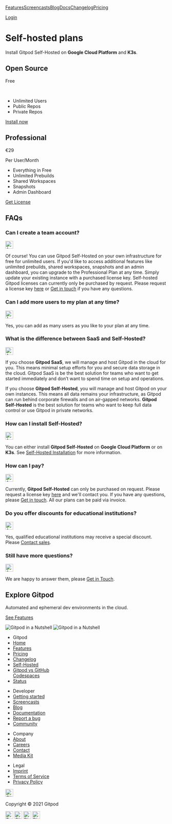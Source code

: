 <a href="/features" class="text-black text-p-large sm:text-dark-grey sm:hover:text-black sm:focus:text-black svelte-qtdv9u">Features</a><a href="/screencasts" class="text-black text-p-large sm:text-dark-grey sm:hover:text-black sm:focus:text-black svelte-qtdv9u highlighted">Screencasts</a><a href="/blog" class="text-black text-p-large sm:text-dark-grey sm:hover:text-black sm:focus:text-black svelte-qtdv9u">Blog</a><a href="/docs" class="text-black text-p-large sm:text-dark-grey sm:hover:text-black sm:focus:text-black svelte-qtdv9u">Docs</a><a href="/changelog" class="text-black text-p-large sm:text-dark-grey sm:hover:text-black sm:focus:text-black svelte-qtdv9u">Changelog</a><a href="/pricing" class="text-black text-p-large sm:text-dark-grey sm:hover:text-black sm:focus:text-black svelte-qtdv9u">Pricing</a>

<a href="https://gitpod.io/login/" class="flex items-center justify-center h-8 w-20 rounded-xl bg-black font-bold text-off-white text-sm focus:text-off-white focus:bg-black-hover hover:text-off-white hover:bg-black-hover">Login</a>

Self-hosted plans
=================

Install Gitpod Self-Hosted on **Google Cloud Platform** and **K3s**.

Open Source
-----------

Free

 

-   Unlimited Users
-   Public Repos
-   Private Repos

<a href="/docs/self-hosted/latest" class="btn-cta svelte-lz4f1n">Install now</a>

Professional
------------

€29

Per User/Month

-   Everything in Free
-   Unlimited Prebuilds
-   Shared Workspaces
-   Snapshots
-   Admin Dashboard

<a href="/enterprise-license" class="btn-cta svelte-lz4f1n">Get License</a>

FAQs
----

### Can I create a team account?

<img src="/arrow.svg" alt="Arrow" class="faq__arrow inline float-right svelte-1aybmcf" width="24" height="24" />

Of course! You can use Gitpod Self-Hosted on your own infrastructure for free for unlimited users. If you'd like to access additional features like unlimited prebuilds, shared workspaces, snapshots and an admin dashboard, you can upgrade to the Professional Plan at any time. Simply update your existing instance with a purchased license key. Self-hosted Gitpod licenses can currently only be purchased by request. Please request a license key [here](/enterprise-license) or [Get in touch](/contact) if you have any questions.

### Can I add more users to my plan at any time?

<img src="/arrow.svg" alt="Arrow" class="faq__arrow inline float-right svelte-1aybmcf" width="24" height="24" />

Yes, you can add as many users as you like to your plan at any time.

### What is the difference between SaaS and Self-Hosted?

<img src="/arrow.svg" alt="Arrow" class="faq__arrow inline float-right svelte-1aybmcf" width="24" height="24" />

If you choose **Gitpod SaaS**, we will manage and host Gitpod in the cloud for you. This means minimal setup efforts for you and secure data storage in the cloud. Gitpod SaaS is be the best solution for teams who want to get started immediately and don’t want to spend time on setup and operations.

If you choose **Gitpod Self-Hosted**, you will manage and host Gitpod on your own instances. This means all data remains your infrastructure, as Gitpod can run behind corporate firewalls and on air-gapped networks. **Gitpod Self-Hosted** is the best solution for teams who want to keep full data control or use Gitpod in private networks.

### How can I install Self-Hosted?

<img src="/arrow.svg" alt="Arrow" class="faq__arrow inline float-right svelte-1aybmcf" width="24" height="24" />

You can either install **Gitpod Self-Hosted** on **Google Cloud Platform** or on **K3s**. See [Self-Hosted Installation](/docs/self-hosted/latest) for more information.

### How can I pay?

<img src="/arrow.svg" alt="Arrow" class="faq__arrow inline float-right svelte-1aybmcf" width="24" height="24" />

Currently, **Gitpod Self-Hosted** can only be purchased on request. Please request a license key [here](/enterprise-license) and we'll contact you. If you have any questions, please [Get in touch](/contact). All our plans can be paid via invoice.

### Do you offer discounts for educational institutions?

<img src="/arrow.svg" alt="Arrow" class="faq__arrow inline float-right svelte-1aybmcf" width="24" height="24" />

Yes, qualified educational institutions may receive a special discount. Please [Contact sales](/contact).

### Still have more questions?

<img src="/arrow.svg" alt="Arrow" class="faq__arrow inline float-right svelte-1aybmcf" width="24" height="24" />

We are happy to answer them, please [Get in Touch](/contact).

Explore Gitpod
--------------

Automated and ephemeral dev environments in the cloud.

<a href="/features" class="btn-conversion">See Features</a>

![Gitpod in a Nutshell](/images/illustration-grid.jpg) <img src="/images/illustration-small.jpg" alt="Gitpod in a Nutshell" class="small" />

-   Gitpod
-   <a href="/" class="svelte-1ivs93t">Home</a>
-   <a href="/features" class="svelte-1ivs93t">Features</a>
-   <a href="/pricing" class="svelte-1ivs93t">Pricing</a>
-   <a href="/changelog" class="svelte-1ivs93t">Changelog</a>
-   <a href="/self-hosted" class="svelte-1ivs93t">Self-Hosted</a>
-   <a href="/gitpod-vs-github-codespaces" class="svelte-1ivs93t">Gitpod vs GitHub<br />
    Codespaces</a>
-   <a href="https://www.gitpodstatus.com/" class="svelte-1ivs93t">Status</a>

<!-- -->

-   Developer
-   <a href="/#get-started" class="svelte-1ivs93t">Getting started</a>
-   <a href="/screencasts" class="svelte-1ivs93t">Screencasts</a>
-   <a href="/blog" class="svelte-1ivs93t">Blog</a>
-   <a href="/docs" class="svelte-1ivs93t">Documentation</a>
-   <a href="https://github.com/gitpod-io/gitpod/issues/new?template=bug_report.md" class="svelte-1ivs93t">Report a bug</a>
-   <a href="https://community.gitpod.io" class="svelte-1ivs93t">Community</a>

<!-- -->

-   Company
-   <a href="/about" class="svelte-1ivs93t">About</a>
-   <a href="/careers" class="highlighted svelte-1ivs93t">Careers</a>
-   <a href="/contact" class="svelte-1ivs93t">Contact</a>
-   <a href="/media-kit" class="svelte-1ivs93t">Media Kit</a>

<!-- -->

-   Legal
-   <a href="/imprint" class="svelte-1ivs93t">Imprint</a>
-   <a href="/terms" class="svelte-1ivs93t">Terms of Service</a>
-   <a href="/privacy" class="svelte-1ivs93t">Privacy Policy</a>

<a href="/" class="svelte-1ivs93t"></a>

<img src="/svg/logo-textless.svg" alt="Gitpod" width="24" height="24" />

<span class="ml-macro">Copyright © 2021 Gitpod</span>

<a href="https://twitter.com/gitpod" class="footer__social-link svelte-1ivs93t"><img src="/svg/brands/twitter.svg" alt="Twitter" width="24" height="24" /></a> <a href="https://github.com/gitpod-io" class="footer__social-link svelte-1ivs93t"><img src="/svg/brands/github.svg" alt="GitHub" width="24" height="24" /></a> <a href="https://community.gitpod.io/" class="footer__social-link svelte-1ivs93t"><img src="/svg/brands/discourse.svg" alt="Discourse" width="24" height="24" /></a> <a href="https://www.gitpod.io/chat" class="footer__social-link svelte-1ivs93t"><img src="/svg/brands/discord.svg" alt="Discord" width="24" height="24" /></a>
